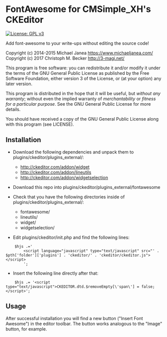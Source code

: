 FontAwesome for CMSimple_XH's CKEditor
======================================

[![License: GPL v3](https://img.shields.io/badge/License-GPL%20v3-blue.svg)](http://www.gnu.org/licenses/gpl-3.0)

Add font-awesome to your write-ups without editing the source code!

Copyright (c) 2014-2015 Michael Janea <https://www.michaeljanea.com/>  
Copyright (c) 2017 Christoph M. Becker <http://3-magi.net/>

This program is free software: you can redistribute it and/or modify
it under the terms of the GNU General Public License as published by
the Free Software Foundation, either version 3 of the License, or
(at your option) any later version.

This program is distributed in the hope that it will be useful,
but *without any warranty*; without even the implied warranty of
*merchantability* or *fitness for a particular purpose*.  See the
GNU General Public License for more details.

You should have received a copy of the GNU General Public License
along with this program (see LICENSE).

Installation
------------

* Download the following dependencies and unpack them to plugins/ckeditor/plugins_external/:

  * http://ckeditor.com/addon/widget
  * http://ckeditor.com/addon/lineutils
  * http://ckeditor.com/addon/widgetselection

* Download this repo into plugins/ckeditor/plugins_external/fontawesome

* Check that you have the following directories inside of plugins/ckeditor/plugins_external/:

  * fontawesome/
  * lineutils/
  * widget/
  * widgetselection/

* Edit plugins/ckeditor/init.php and find the following lines:
````
    $hjs .='
        <script language="javascript" type="text/javascript" src="' . $pth['folder']['plugins'] . 'ckeditor/' . 'ckeditor/ckeditor.js"></script>
        ';
````

* Insert the following line directly after that:
````
    $hjs .= '<script type="text/javascript">CKEDITOR.dtd.$removeEmpty[\'span\'] = false;</script>';
````

Usage
-----

After successful installation you will find a new button ("Insert Font Awesome")
in the editor toolbar. The button works analogous to the "Image" button, for
example.
